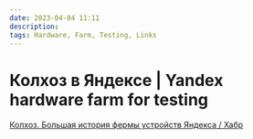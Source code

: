 ```yaml
---
date: 2023-04-04 11:11
description: 
tags: Hardware, Farm, Testing, Links
---
```


# Колхоз в Яндексе | Yandex hardware farm for testing

[Колхоз. Большая история фермы устройств Яндекса / Хабр](https://habr.com/ru/companies/yandex/articles/686324/)